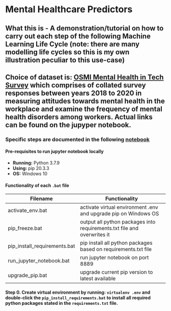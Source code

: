 # Mental Healthcare Predictors
## What this is - A demonstration/tutorial on how to carry out each step of the following Machine Learning Life Cycle (note: there are many modelling life cycles so this is my own illustration peculiar to this use-case)



## Choice of dataset is: [OSMI Mental Health in Tech Survey](https://osmihelp.org/research) which comprises of collated survey responses between years 2018 to 2020 in measuring attitudes towards mental health in the workplace and examine the frequency of mental health disorders among workers. Actual links can be found on the jupyper notebook.

### Specific steps are documented in the following [notebook](https://github.com/incubated-geek-cc/mental-healthcare-predictors/blob/main/Predict%20Likelihood%20of%20Seeking%20Mental%20Healthcare%20Treatment.ipynb)

#### Pre-requisites to run jupyter notebook locally
* **Running:** Python 3.7.9
* **Using:** pip 20.3.3
* **OS:** Windows 10

#### Functionality of each `.bat` file
Filename | Functionality
------------ | -------------
activate_env.bat | activate virtual environment .env and upgrade pip on Windows OS
pip_freeze.bat | output all python packages into requirements.txt file and overwrites it
pip_install_requirements.bat | pip install all python packages based on requirements.txt file
run_jupyter_notebook.bat | run jupyter notebook on port 8889
upgrade_pip.bat | upgrade current pip version to latest available

#### Step 0. Create virtual environment by running: `virtualenv .env` and double-click the `pip_install_requirements.bat` to install all required python packages stated in the `requirements.txt` file.